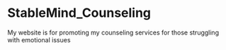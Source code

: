 # StableMind_Counseling
My website is for promoting my counseling services for those struggling with emotional issues

